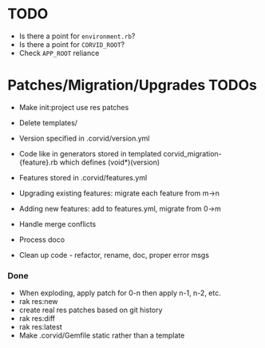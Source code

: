 TODO
====
* Is there a point for `environment.rb`?
* Is there a point for `CORVID_ROOT`?
* Check `APP_ROOT` reliance

Patches/Migration/Upgrades TODOs
================================
* Make init:project use res patches
* Delete templates/
* Version specified in .corvid/version.yml

* Code like in generators stored in templated corvid_migration-{feature}.rb which defines (void*)(version)
* Features stored in .corvid/features.yml
* Upgrading existing features: migrate each feature from m->n
* Adding new features: add to features.yml, migrate from 0->m

* Handle merge conflicts

* Process doco
* Clean up code - refactor, rename, doc, proper error msgs

### Done
* When exploding, apply patch for 0-n then apply n-1, n-2, etc.
* rak res:new
* create real res patches based on git history
* rak res:diff
* rak res:latest
* Make .corvid/Gemfile static rather than a template
